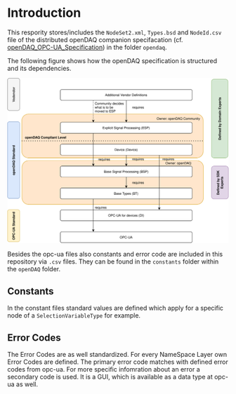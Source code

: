 # Introduction

This respority stores/includes the `NodeSet2.xml`, `Types.bsd` and `NodeId.csv` file of the distributed openDAQ companion specifacation (cf. [openDAQ_OPC-UA_Specification](https://docs.opendaq.com/download/Specifications%20and%20documentation/opendaq_opc_ua_specification.pdf)) in the folder `opendaq`.

The following figure shows how the openDAQ specification is structured and its dependencies.

![New Project](img/openDAQLayers.drawio.svg)

Besides the opc-ua  files also constants and error code are included in this repository via `.csv` files. They can be found in the `constants` folder within the `openDAQ` folder.

## Constants

In the constant files standard values are defined which apply for a specific node of a `SelectionVariableType` for example.

## Error Codes

The Error Codes are as well standardized. For every NameSpace Layer own Error Codes are defined. 
The primary error code matches with defined error codes from opc-ua. For more specific infomration about an error a secondary code is used.
It is a GUI, which is available as a data type at opc-ua as well.
